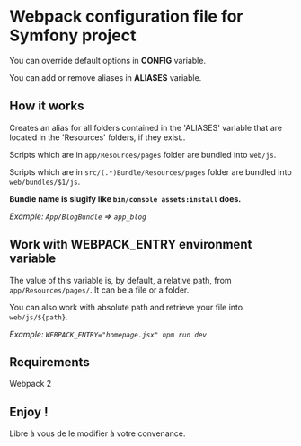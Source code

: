 # Webpack configuration file for Symfony project

You can override default options in __CONFIG__ variable.

You can add or remove aliases in __ALIASES__ variable.

## How it works

Creates an alias for all folders contained in the 'ALIASES' variable that are located in the 'Resources' folders, if they exist..

Scripts which are in `app/Resources/pages` folder are bundled into `web/js`.

Scripts which are in `src/(.*)Bundle/Resources/pages` folder are bundled into `web/bundles/$1/js`.

__Bundle name is slugify like `bin/console assets:install` does.__

_Example: `App/BlogBundle` => `app_blog`_

## Work with WEBPACK_ENTRY environment variable

The value of this variable is, by default, a relative path, from `app/Resources/pages/`.
It can be a file or a folder.

You can also work with absolute path and retrieve your file into `web/js/${path}`.

*Example: `WEBPACK_ENTRY="homepage.jsx" npm run dev`*

## Requirements

Webpack 2

## Enjoy !

Libre à vous de le modifier à votre convenance.